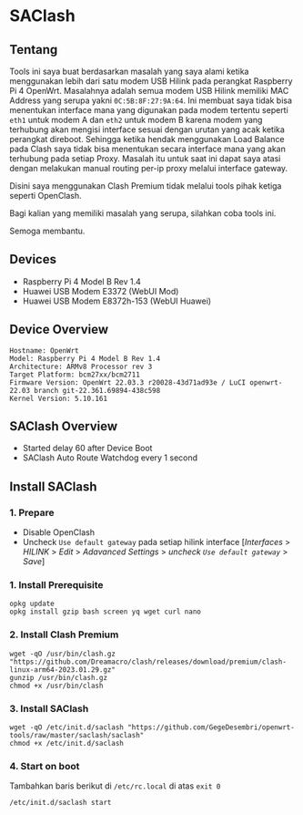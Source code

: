 # SAClash

## Tentang

Tools ini saya buat berdasarkan masalah yang saya alami ketika menggunakan lebih dari satu modem USB Hilink pada perangkat Raspberry Pi 4 OpenWrt. Masalahnya adalah semua modem USB Hilink memiliki MAC Address yang serupa yakni `0C:5B:8F:27:9A:64`. Ini membuat saya tidak bisa menentukan interface mana yang digunakan pada modem tertentu seperti `eth1` untuk modem A dan `eth2` untuk modem B karena modem yang terhubung akan mengisi interface sesuai dengan urutan yang acak ketika perangkat direboot. Sehingga ketika hendak menggunakan Load Balance pada Clash saya tidak bisa menentukan secara interface mana yang akan terhubung pada setiap Proxy. Masalah itu untuk saat ini dapat saya atasi dengan melakukan manual routing per-ip proxy melalui interface gateway.

Disini saya menggunakan Clash Premium tidak melalui tools pihak ketiga seperti OpenClash.

Bagi kalian yang memiliki masalah yang serupa, silahkan coba tools ini.

Semoga membantu.

## Devices

- Raspberry Pi 4 Model B Rev 1.4
- Huawei USB Modem E3372 (WebUI Mod)
- Huawei USB Modem E8372h-153 (WebUI Huawei)

## Device Overview

    Hostname: OpenWrt
    Model: Raspberry Pi 4 Model B Rev 1.4
    Architecture: ARMv8 Processor rev 3
    Target Platform: bcm27xx/bcm2711
    Firmware Version: OpenWrt 22.03.3 r20028-43d71ad93e / LuCI openwrt-22.03 branch git-22.361.69894-438c598
    Kernel Version: 5.10.161

## SAClash Overview

- Started delay 60 after Device Boot
- SAClash Auto Route Watchdog every 1 second

## Install SAClash

### 1. Prepare

- Disable OpenClash
- Uncheck `Use default gateway` pada setiap hilink interface [*Interfaces* > *HILINK* > *Edit* > *Adavanced Settings* > *uncheck `Use default gateway`* > *Save*]

### 1. Install Prerequisite

    opkg update
    opkg install gzip bash screen yq wget curl nano

### 2. Install Clash Premium

    wget -qO /usr/bin/clash.gz "https://github.com/Dreamacro/clash/releases/download/premium/clash-linux-arm64-2023.01.29.gz"
    gunzip /usr/bin/clash.gz
    chmod +x /usr/bin/clash

### 3. Install SAClash
  
    wget -qO /etc/init.d/saclash "https://github.com/GegeDesembri/openwrt-tools/raw/master/saclash/saclash"
    chmod +x /etc/init.d/saclash

### 4. Start on boot

Tambahkan baris berikut di `/etc/rc.local` di atas `exit 0`
  
    /etc/init.d/saclash start


  
  
